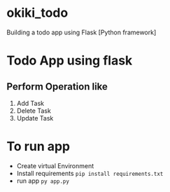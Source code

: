 # okiki_todo
Building a todo app using Flask [Python framework]

# Todo App using flask
## Perform Operation like
1. Add Task
2. Delete Task
3. Update Task

# To run app
- Create virtual Environment
- Install requirements
`pip install requirements.txt`
- run app
`py app.py`

